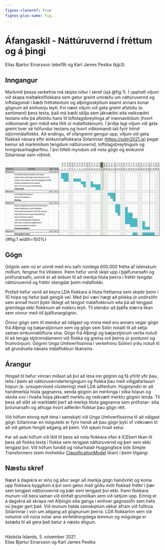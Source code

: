 ```yaml
---
fignos-cleveref: True
fignos-plus-name: Fig.
...
```



# Áfangaskil - Náttúruvernd í fréttum og á þingi
Elías Bjartur Einarsson (ebe19) og Karl James Pestka (kjp3)

## Inngangur

Markmið þessa verkefnis má skipta niður í skref (sjá @fig:1). Í upphafi viljum við skapa máltækniflokkara sem getur greint umræðu um náttúruvernd og loftslagsmál í bæði fréttatextum og alþingisskjölum ásamt annars konar gögnum að einhverju leyti. Því næst viljum við geta greint afstöðu (e. sentiment) þess texta, það má bæði skilja sem jákvæðni eða neikvæðni textans eða þá afstöðu hans til loftslagsbreytinga af mannavöldum (hvort viðkomandi geri mikið eða lítið úr málaflokknum). Í þriðja lagi viljum við geta greint hver sé höfundur textans og hvort viðkomandi tali fyrir hönd stjórnmálaflokks. Að endingu, ef ofangreint gengur upp, viljum við geta flokkað nánara eftir einkunnaflokkana Sólarinnar (https://solin2021.is) þegar kemur að markmiðum tengdum náttúruvernd, loftslagsbreytingum og hringrásarhagkerfinu. Í því tilfelli myndum við nota gögn og einkunnir Sólarinnar sem viðmið.


![Verkáætlun yfir tíma í GANTT rit.](img/gantt_0511.png){#fig:1 width=100%}


## Gögn

Gögnin sem nú er unnið með eru safn rúmlega 600.000 frétta af íslenskum miðlum, fengnar frá Vésteini. Þeim hefur verið skipt upp í þjálfunarsafn og prófunarsafn, unnið er að leiðum til að merkja hluta þeirra í fréttir tengdar náttúruvernd og fréttir ótengdar þeim málaflokki.

Prófað hefur verið að keyra LDA flokkara á hluta fréttanna sem skiptir þeim í 10 hópa og hefur það gengið vel. Með því væri hægt að plokka út undirsöfn sem annað hvort þykir líklegt að tengist málaflokknum eða þá að tengjast greinilega ekki flokknum að nokkru leyti. Til stendur að þjálfa stærra líkan sem vinnur með öll þjálfunargögnin.

Önnur gögn sem til stendur að nálgast og vinna með eru annars vegar gögn frá Alþingi og bæjarstjórnum sem og gögn sem Sólin notaði til að setja saman einkunnatöfluna sína. Gögn frá Alþingi og bæjarstjórum verða notuð til að tengja stjórnmálamenn við flokka og greina orð þeirra úr pontunni og frumvörpum. Gögnin Unga Umhverfissinna í verkefninu Sólinni yrðu notuð til að grundvalla nánara málaflokkun líkansins.

## Árangur

Hingað til hefur vinnan miðast að því að lesa inn gögnin og fá yfirlit yfir þau, leita í þeim að náttúruverndartengingum og flokka þau með viðgjafarlausri hópun (e. unsupervised clustering) með LDA aðferðum. Hugmyndin er að handmerkja hluta gagnanna, senda gögnin án merkinga í slíka hópun og skoða svo í hvaða hópa jákvætt merktu og neikvætt merktu gögnin lenda. Til þess að slíkt sé marktækt þarf að merkja hluta gagnanna sem prófunar- eða þróunarsafn og athuga hvort aðferðin flokkar þau gögn rétt.


Við höfum einnig eytt tíma í samskipti við Unga Umhverfissinna til að nálgast gögn Sólarinnar en möguleiki er fyrir hendi að þau gögn þyki of viðkvæm til að við getum fengið aðgang að þeim. Við sjáum hvað setur.

Þar að auki höfum við litið til þess að nota flokkara ofan á ICEbert líkan til þess að flokka texta í flokka sem tengjast náttúruvernd og þeir sem ekki tengjast því. Við höfum fundið og niðurhalað Huggingface bók Simple Transformers (sem inniheldur [ClassificationModel](https://simpletransformers.ai/docs/classification-models/) líkan) í þeim tilgangi.

## Næstu skref

Næst á dagskrá er eins og áður segir að merkja gögn handvirkt og koma upp flokkara byggðum á því sem getur með góðu móti flokkað fréttir í þær sem tengjast náttúruvernd og þær sem tengjast því ekki. Þann flokkara munum við bera saman við einfalt grunnlíkan sem við setjum upp. Einnig er á dagskrá að skrapa net Alþingis eða ganga í einhver gagnasöfn sem hafa nú þegar gert það. Við munum halda samskiptum okkar áfram við fulltrúa Sólarinnar í von um aðgang að gögnunum þeirra. LDA flokkarinn sem við notumst við núna notar ansi einfeldningslega lemmun og mögulega er ástæða til að gera það betur á næstu dögum.

\
Háskóla Íslands, 5. nóvember 2021 \
Elías Bjartur Einarsson og Karl James Pestka
